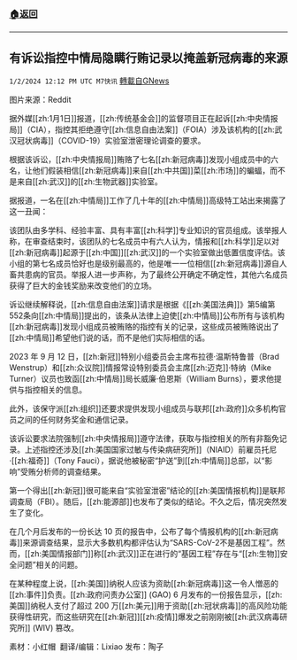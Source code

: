 ###  [:house:返回](README.md)
---


## 有诉讼指控中情局隐瞒行贿记录以掩盖新冠病毒的来源
`1/2/2024 12:12 PM UTC M7快讯` [轉載自GNews](https://gnews.org/articles/2175768)

图片来源：Reddit

据外媒[[zh:1月1日]]报道，[[zh:传统基金会]]的监督项目正在起诉[[zh:中央情报局]]（CIA），指控其拒绝遵守[[zh:信息自由法案]]（FOIA）涉及该机构的[[zh:武汉冠状病毒]]（COVID-19）实验室泄密理论调查的要求。

根据该诉讼，[[zh:中央情报局]]贿赂了七名[[zh:新冠病毒]]发现小组成员中的六名，让他们假装相信[[zh:新冠病毒]]来自[[zh:中共国]]菜[[zh:市场]]的蝙蝠，而不是来自[[zh:武汉]]的[[zh:生物武器]]实验室。

据报道，一名在[[zh:中情局]]工作了几十年的[[zh:中情局]]高级特工站出来揭露了这一丑闻：

该团队由多学科、经验丰富、具有丰富[[zh:科学]]专业知识的官员组成。该举报人称，在审查结束时，该团队的七名成员中有六人认为，情报和[[zh:科学]]足以对[[zh:新冠病毒]]起源于[[zh:中国]][[zh:武汉]]的一个实验室做出低置信度评估。该小组的第七名成员恰好也是级别最高的，他是唯一一位相信[[zh:新冠病毒]]源自人畜共患病的官员。举报人进一步声称，为了最终公开确定不确定性，其他六名成员获得了巨大的金钱奖励来改变他们的立场。

诉讼继续解释说，[[zh:信息自由法案]]请求是根据《[[zh:美国法典]]》第5编第552条向[[zh:中情局]]提出的，该条从法律上迫使[[zh:中情局]]公布所有与该机构[[zh:新冠病毒]]发现小组成员被贿赂的指控有关的记录，这些成员被贿赂说出了[[zh:中情局]]希望他们说的话，而不是他们实际相信的话。

2023 年 9 月 12 日，[[zh:新冠]]特别小组委员会主席布拉德·温斯特鲁普（Brad Wenstrup）和[[zh:众议院]]情报常设特别委员会主席[[zh:迈克]]·特纳（Mike Turner）议员也致函[[zh:中情局]]局长威廉·伯恩斯（William Burns），要求他提供与指控相关的信息。

此外，该保守派[[zh:组织]]还要求提供发现小组成员与联邦[[zh:政府]]众多机构官员之间的任何财务奖金和通信记录。

该诉讼要求法院强制[[zh:中央情报局]]遵守法律，获取与指控相关的所有非豁免记录。上述指控还涉及[[zh:美国国家过敏与传染病研究所]]（NIAID）前雇员托尼·[[zh:福奇]]（Tony Fauci），据说他被秘密“护送”到[[zh:中情局]]总部，以“影响”受贿分析师的调查结果。

第一个得出[[zh:新冠]]很可能来自“实验室泄密”结论的[[zh:美国情报机构]]是联邦调查局（FBI）。随后，[[zh:能源部]]也发布了类似的结论。不久之后，情况突然发生了变化。

在几个月后发布的一份长达 10 页的报告中，公布了每个情报机构的[[zh:新冠病毒]]来源调查结果，显示大多数机构都评估认为“SARS-CoV-2不是基因工程”。然而，[[zh:美国情报部门]]称[[zh:武汉]]正在进行的“基因工程”存在与“[[zh:生物]]安全问题”相关的问题。

在某种程度上说，[[zh:美国]]纳税人应该为资助[[zh:新冠病毒]]这一令人憎恶的[[zh:事件]]负责。[[zh:政府问责办公室]] (GAO) 6 月发布的一份报告显示，[[zh:美国]]纳税人支付了超过 200 万[[zh:美元]]用于资助[[zh:冠状病毒]]的高风险功能获得性研究，而这些研究在[[zh:新冠]][[zh:疫情]]爆发之前刚刚被[[zh:武汉病毒研究所]] (WIV) 篡改。

        
素材：小红帽   翻译/编辑：Lixiao  发布：陶子


